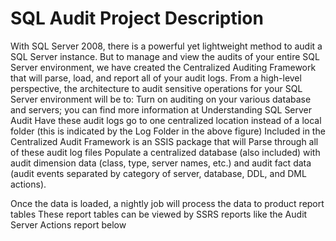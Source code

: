SQL Audit Project Description
=============================

With SQL Server 2008, there is a powerful yet lightweight method to audit a SQL Server instance. But to manage and view the audits of your entire SQL Server environment, we have created the Centralized Auditing Framework that will parse, load, and report all of your audit logs. From a high-level perspective, the architecture to audit sensitive operations for your SQL Server environment will be to: Turn on auditing on your various database and servers; you can find more information at Understanding SQL Server Audit
Have these audit logs go to one centralized location instead of a local folder (this is indicated by the Log Folder in the above figure)
Included in the Centralized Audit Framework is an SSIS package that will Parse through all of these audit log files
Populate a centralized database (also included) with audit dimension data (class, type, server names, etc.) and audit fact data (audit events separated by category of server, database, DDL, and DML actions).

Once the data is loaded, a nightly job will process the data to product report tables
These report tables can be viewed by SSRS reports like the Audit Server Actions report below

